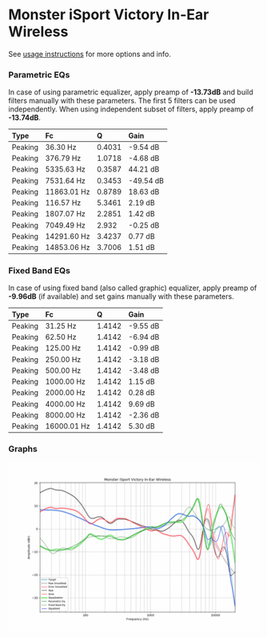 # Monster iSport Victory In-Ear Wireless
See [usage instructions](https://github.com/jaakkopasanen/AutoEq#usage) for more options and info.

### Parametric EQs
In case of using parametric equalizer, apply preamp of **-13.73dB** and build filters manually
with these parameters. The first 5 filters can be used independently.
When using independent subset of filters, apply preamp of **-13.74dB**.

| Type    | Fc          |      Q | Gain      |
|:--------|:------------|:-------|:----------|
| Peaking | 36.30 Hz    | 0.4031 | -9.54 dB  |
| Peaking | 376.79 Hz   | 1.0718 | -4.68 dB  |
| Peaking | 5335.63 Hz  | 0.3587 | 44.21 dB  |
| Peaking | 7531.64 Hz  | 0.3453 | -49.54 dB |
| Peaking | 11863.01 Hz | 0.8789 | 18.63 dB  |
| Peaking | 116.57 Hz   | 5.3461 | 2.19 dB   |
| Peaking | 1807.07 Hz  | 2.2851 | 1.42 dB   |
| Peaking | 7049.49 Hz  | 2.932  | -0.25 dB  |
| Peaking | 14291.60 Hz | 3.4237 | 0.77 dB   |
| Peaking | 14853.06 Hz | 3.7006 | 1.51 dB   |

### Fixed Band EQs
In case of using fixed band (also called graphic) equalizer, apply preamp of **-9.96dB**
(if available) and set gains manually with these parameters.

| Type    | Fc          |      Q | Gain     |
|:--------|:------------|:-------|:---------|
| Peaking | 31.25 Hz    | 1.4142 | -9.55 dB |
| Peaking | 62.50 Hz    | 1.4142 | -6.94 dB |
| Peaking | 125.00 Hz   | 1.4142 | -0.99 dB |
| Peaking | 250.00 Hz   | 1.4142 | -3.18 dB |
| Peaking | 500.00 Hz   | 1.4142 | -3.48 dB |
| Peaking | 1000.00 Hz  | 1.4142 | 1.15 dB  |
| Peaking | 2000.00 Hz  | 1.4142 | 0.28 dB  |
| Peaking | 4000.00 Hz  | 1.4142 | 9.69 dB  |
| Peaking | 8000.00 Hz  | 1.4142 | -2.36 dB |
| Peaking | 16000.01 Hz | 1.4142 | 5.30 dB  |

### Graphs
![](./Monster%20iSport%20Victory%20In-Ear%20Wireless.png)